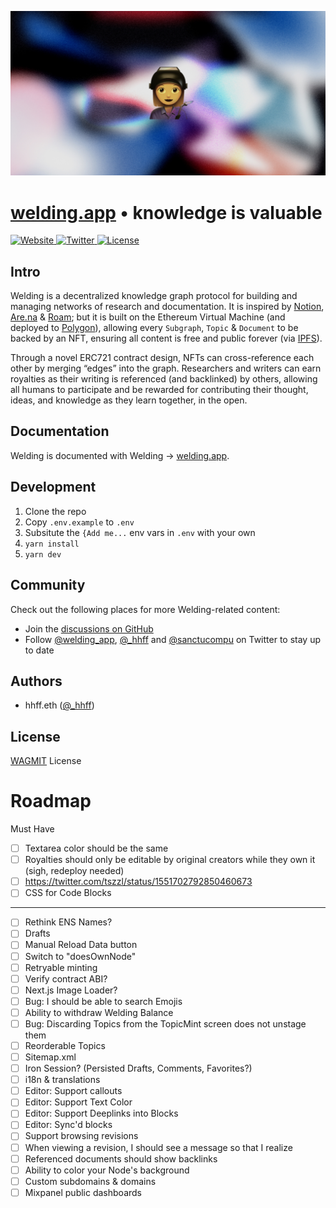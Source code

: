 ![Welding Share Card](https://raw.githubusercontent.com/sanctuarycomputer/welding/main/public/share.jpg)

# [welding.app](https://www.welding.app) • knowledge is valuable

<p>
  <a href="https://www.welding.app">
    <img src="https://img.shields.io/website?down_color=lightgrey&down_message=offline&up_color=blue&up_message=online&url=https%3A%2F%2Fwww.welding.app" alt="Website">
  </a>
  <a href="https://twitter.com/welding_app">
    <img src="https://img.shields.io/twitter/follow/welding_app" alt="Twitter">
  </a>
  <a href="/LICENSE">
    <img src="https://img.shields.io/github/license/sanctuarycomputer/welding" alt="License">
  </a>
</p>

## Intro

Welding is a decentralized knowledge graph protocol for building and managing networks of research and documentation. It is inspired by [Notion](https://www.notion.so/), [Are.na](https://www.are.na/) & [Roam](https://roamresearch.com/); but it is built on the Ethereum Virtual Machine (and deployed to [Polygon](https://polygon.technology/)), allowing every `Subgraph`, `Topic` & `Document` to be backed by an NFT, ensuring all content is free and public forever (via [IPFS](https://ipfs.io/)).

Through a novel ERC721 contract design, NFTs can cross-reference each other by merging “edges” into the graph. Researchers and writers can earn royalties as their writing is referenced (and backlinked) by others, allowing all humans to participate and be rewarded for contributing their thought, ideas, and knowledge as they learn together, in the open.

## Documentation

Welding is documented with Welding → [welding.app](https://www.welding.app).

## Development

1. Clone the repo
2. Copy `.env.example` to `.env`
3. Subsitute the `{Add me...` env vars in `.env` with your own
4. `yarn install`
5. `yarn dev`

## Community

Check out the following places for more Welding-related content:

- Join the [discussions on GitHub](https://github.com/sanctuarycomputer/welding/discussions)
- Follow [@welding_app](https://twitter.com/welding_app), [@\_hhff](https://twitter.com/_hhff) and [@sanctucompu](https://twitter.com/sanctucompu) on Twitter to stay up to date

## Authors

- hhff.eth ([@\_hhff](https://twitter.com/_hhff))

## License

[WAGMIT](/LICENSE) License

# Roadmap

Must Have

- [ ] Textarea color should be the same
- [ ] Royalties should only be editable by original creators while they own it (sigh, redeploy needed)
- [ ] https://twitter.com/tszzl/status/1551702792850460673
- [ ] CSS for Code Blocks

---

- [ ] Rethink ENS Names?
- [ ] Drafts
- [ ] Manual Reload Data button
- [ ] Switch to "doesOwnNode"
- [ ] Retryable minting
- [ ] Verify contract ABI?
- [ ] Next.js Image Loader?
- [ ] Bug: I should be able to search Emojis
- [ ] Ability to withdraw Welding Balance
- [ ] Bug: Discarding Topics from the TopicMint screen does not unstage them
- [ ] Reorderable Topics
- [ ] Sitemap.xml
- [ ] Iron Session? (Persisted Drafts, Comments, Favorites?)
- [ ] i18n & translations
- [ ] Editor: Support callouts
- [ ] Editor: Support Text Color
- [ ] Editor: Support Deeplinks into Blocks
- [ ] Editor: Sync'd blocks
- [ ] Support browsing revisions
- [ ] When viewing a revision, I should see a message so that I realize
- [ ] Referenced documents should show backlinks
- [ ] Ability to color your Node's background
- [ ] Custom subdomains & domains
- [ ] Mixpanel public dashboards
